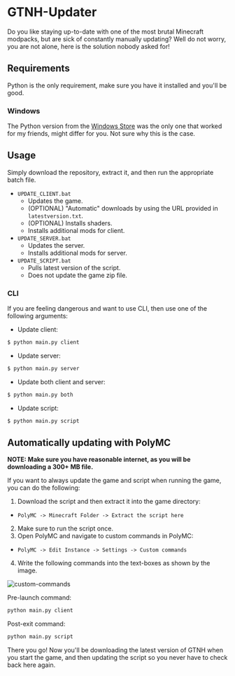 # GTNH-Updater

Do you like staying up-to-date with one of the most brutal Minecraft modpacks, but are sick of constantly manually updating? Well do not worry, you are not alone, here is the solution nobody asked for!

## Requirements
Python is the only requirement, make sure you have it installed and you'll be good.

### Windows
The Python version from the [Windows Store](https://apps.microsoft.com/store/detail/python-310/9PJPW5LDXLZ5) was the only one that worked for my friends, might differ for you. Not sure why this is the case.

## Usage
Simply download the repository, extract it, and then run the appropriate batch file.

- ``UPDATE_CLIENT.bat``
  - Updates the game.
  - (OPTIONAL) "Automatic" downloads by using the URL provided in ``latestversion.txt``.
  - (OPTIONAL) Installs shaders.
  - Installs additional mods for client.
- ``UPDATE_SERVER.bat``
  - Updates the server.
  - Installs additional mods for server.
- ``UPDATE_SCRIPT.bat``
  - Pulls latest version of the script.
  - Does not update the game zip file.

### CLI
If you are feeling dangerous and want to use CLI, then use one of the following arguments:

- Update client:
```sh
$ python main.py client
```
- Update server:
```sh
$ python main.py server
```
- Update both client and server:
```sh
$ python main.py both
```
- Update script:
```sh
$ python main.py script
```

## Automatically updating with PolyMC
**NOTE: Make sure you have reasonable internet, as you will be downloading a 300+ MB file.**

If you want to always update the game and script when running the game, you can do the following:

1. Download the script and then extract it into the game directory:
  - ``PolyMC -> Minecraft Folder -> Extract the script here``
2. Make sure to run the script once.
3. Open PolyMC and navigate to custom commands in PolyMC: 
  - ``PolyMC -> Edit Instance -> Settings -> Custom commands`` 
4. Write the following commands into the text-boxes as shown by the image.

![custom-commands](https://i.imgur.com/FbTJ6zq.png)

Pre-launch command:
```sh
python main.py client
```

Post-exit command:
```sh
python main.py script
```

There you go! Now you'll be downloading the latest version of GTNH when you start the game, and then updating the script so you never have to check back here again.
